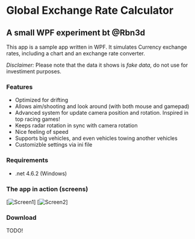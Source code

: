 
# Global Exchange Rate Calculator #

## A small WPF experiment bt @Rbn3d ##

This app is a sample app written in WPF. It simulates Currency exchange rates, including a chart and an exchange rate converter. 

 *Disclaimer:* Please note that the data it shows is *fake data*, do not use for investiment purposes.

### Features ###

* Optimized for drifting
* Allows aim/shooting and look around (with both mouse and gamepad)
* Advanced system for update camera position and rotation. Inspired in top racing games!
* Keeps radar rotation in sync with camera rotation
* Nice feeling of speed
* Supports big vehicles, and even vehicles towing another vehicles
* Customizble settings via ini file

### Requirements ###
* .net 4.6.2 (Windows)

### The app in action (screens) ###

[![Screen1](https://github.com/Rbn3D/WPF_Example/tree/master/RepoImages/Screen1.png)]
[![Screen2](https://github.com/Rbn3D/WPF_Example/tree/master/RepoImages/Screen2.png)]

### Download ###

TODO!

